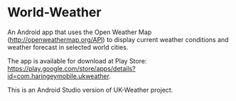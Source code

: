 # World-Weather
An Android app that uses the Open Weather Map (http://openweathermap.org/API) to display current weather conditions and weather forecast in selected world cities.

The app is available for download at Play Store: https://play.google.com/store/apps/details?id=com.haringeymobile.ukweather.

This is an Android Studio version of UK-Weather project.
